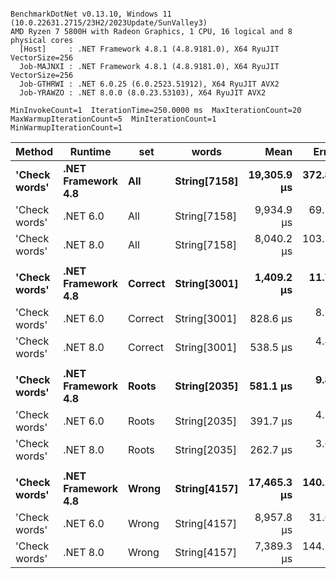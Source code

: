 ```

BenchmarkDotNet v0.13.10, Windows 11 (10.0.22631.2715/23H2/2023Update/SunValley3)
AMD Ryzen 7 5800H with Radeon Graphics, 1 CPU, 16 logical and 8 physical cores
  [Host]     : .NET Framework 4.8.1 (4.8.9181.0), X64 RyuJIT VectorSize=256
  Job-MAJNXI : .NET Framework 4.8.1 (4.8.9181.0), X64 RyuJIT VectorSize=256
  Job-GTHRWI : .NET 6.0.25 (6.0.2523.51912), X64 RyuJIT AVX2
  Job-YRAWZO : .NET 8.0.0 (8.0.23.53103), X64 RyuJIT AVX2

MinInvokeCount=1  IterationTime=250.0000 ms  MaxIterationCount=20  
MaxWarmupIterationCount=5  MinIterationCount=1  MinWarmupIterationCount=1  

```
| Method        | Runtime            | set     | words        | Mean        | Error     | StdDev   | Min         | Max         | Median      | Ratio |
|-------------- |------------------- |-------- |------------- |------------:|----------:|---------:|------------:|------------:|------------:|------:|
| **&#39;Check words&#39;** | **.NET Framework 4.8** | **All**     | **String[7158]** | **19,305.9 μs** | **372.80 μs** | **20.43 μs** | **19,287.2 μs** | **19,327.7 μs** | **19,302.7 μs** |  **1.94** |
| &#39;Check words&#39; | .NET 6.0           | All     | String[7158] |  9,934.9 μs |  69.51 μs | 10.76 μs |  9,922.9 μs |  9,948.4 μs |  9,934.2 μs |  1.00 |
| &#39;Check words&#39; | .NET 8.0           | All     | String[7158] |  8,040.2 μs | 103.16 μs | 36.79 μs |  7,999.4 μs |  8,086.6 μs |  8,034.1 μs |  0.81 |
|               |                    |         |              |             |           |          |             |             |             |       |
| **&#39;Check words&#39;** | **.NET Framework 4.8** | **Correct** | **String[3001]** |  **1,409.2 μs** |  **11.77 μs** |  **1.82 μs** |  **1,406.6 μs** |  **1,410.7 μs** |  **1,409.8 μs** |  **1.70** |
| &#39;Check words&#39; | .NET 6.0           | Correct | String[3001] |    828.6 μs |   8.28 μs |  0.45 μs |    828.1 μs |    829.0 μs |    828.7 μs |  1.00 |
| &#39;Check words&#39; | .NET 8.0           | Correct | String[3001] |    538.5 μs |   4.41 μs |  0.68 μs |    537.9 μs |    539.4 μs |    538.3 μs |  0.65 |
|               |                    |         |              |             |           |          |             |             |             |       |
| **&#39;Check words&#39;** | **.NET Framework 4.8** | **Roots**   | **String[2035]** |    **581.1 μs** |   **9.86 μs** |  **0.54 μs** |    **580.5 μs** |    **581.5 μs** |    **581.3 μs** |  **1.48** |
| &#39;Check words&#39; | .NET 6.0           | Roots   | String[2035] |    391.7 μs |   4.35 μs |  0.67 μs |    390.9 μs |    392.5 μs |    391.6 μs |  1.00 |
| &#39;Check words&#39; | .NET 8.0           | Roots   | String[2035] |    262.7 μs |   3.60 μs |  0.93 μs |    261.9 μs |    264.1 μs |    262.5 μs |  0.67 |
|               |                    |         |              |             |           |          |             |             |             |       |
| **&#39;Check words&#39;** | **.NET Framework 4.8** | **Wrong**   | **String[4157]** | **17,465.3 μs** | **140.17 μs** | **21.69 μs** | **17,435.9 μs** | **17,487.8 μs** | **17,468.8 μs** |  **1.95** |
| &#39;Check words&#39; | .NET 6.0           | Wrong   | String[4157] |  8,957.8 μs |  31.62 μs |  1.73 μs |  8,956.0 μs |  8,959.5 μs |  8,957.8 μs |  1.00 |
| &#39;Check words&#39; | .NET 8.0           | Wrong   | String[4157] |  7,389.3 μs | 144.12 μs | 85.76 μs |  7,285.8 μs |  7,509.5 μs |  7,348.6 μs |  0.83 |
